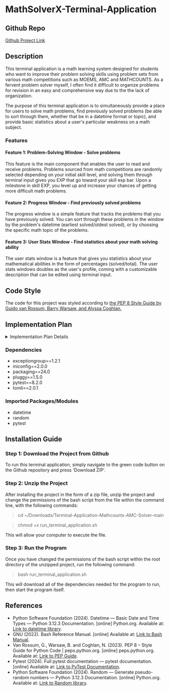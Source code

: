 # MathSolverX-Terminal-Application

## Github Repo

[Github Project Link](https://github.com/duskpeyl/MathSolverX-Terminal-Application)

## Description 

This terminal application is a math learning system designed for students who want to improve their problem solving skills using problem sets from various math competitions such as MOEMS, AMC and MATHCOUNTS. As a fervent problem solver myself, I often find it difficult to organize problems for revision in an easy and comprehensive way due to the the lack of organization.

The purpose of this terminal application is to simultaneously provide a place for users to solve math problems, find previously solved problems (be able to sort through them, whether that be in a datetime format or topic), and provide basic statistics about a user's particular weakness on a math subject.

### Features 

#### Feature 1: Problem-Solving Window - Solve problems 

This feature is the main component that enables the user to read and receive problems. Problems sourced from math competitions are randomly selected depending on your initial skill level, and solving them through terminal input gives you EXP that go toward your skill exp bar. Upon a milestone in skill EXP, you level up and increase your chances of getting more difficult math problems.

#### Feature 2: Progress Window - Find previously solved problems 

The progress window is a simple feature that tracks the problems that you have previously solved. You can sort through these problems in the window by the problem's datetime (earliest solved/oldest solved), or by choosing the specific math topic of the problems.

#### Feature 3: User Stats Window - Find statistics about your math solving ability 

The user stats window is a feature that gives you statistics about your mathematical abilities in the form of percentages (solved/total). The user stats windows doubles as the user's profile, coming with a customizable description that can be edited using terminal input.

## Code Style 

The code for this project was styled according to [the PEP 8 Style Guide by Guido van Rossum, Barry Warsaw, and Alyssa Coghlan.](https://peps.python.org/pep-0008/)

## Implementation Plan 

<details>
  <summary>Implementation Plan Details</summary>

## Overall Plan 

<details>
  <summary>Overall Plan</summary>
  <img src="./docs/Overall_Plan.PNG" alt="Overall Plan">
</details>

## Day-by-Day 

<details>
  <summary>Day-by-Day Breakdown</summary>

#### 11/05/2024
<img src="./docs/Terminal_Application_Day_by_Day_1.PNG" alt="Terminal Application Day 1">

#### 12/05/2024
<img src="./docs/Terminal_Application_Day_by_Day_2.PNG" alt="Terminal Application Day 2">

#### 13/05/2024
<img src="./docs/Terminal_Application_Day_by_Day_3.PNG" alt="Terminal Application Day 3">

</details>

## Checklists

<details>
  <summary>TODO Checklists</summary>

![TODO Levelup Checklist](./docs/todo_levelup.PNG)
![TODO Menu Checklist](./docs/todo_menu.PNG)
![TODO Problems Checklist](./docs/todo_problems.PNG)
![TODO Progress Checklist](./docs/todo_progress.PNG)
![TODO Userstats Checklist](./docs/todo_userstats.PNG)

</details>

</details>

### Dependencies 

* exceptiongroup==1.2.1
* iniconfig==2.0.0
* packaging==24.0
* pluggy==1.5.0
* pytest==8.2.0
* tomli==2.0.1

### Imported Packages/Modules 

* datetime
* random
* pytest

## Installation Guide 

### Step 1: Download the Project from Github

To run this terminal application, simply navigate to the green code button on the Github repository and press 'Download ZIP'.

### Step 2: Unzip the Project

After installing the project in the form of a zip file, unzip the project and change the permissions of the bash script from the file within the command line, with the following commands:

> cd ~/Downloads/Terminal-Application-Mathcounts-AMC-Solver-main

> chmod +x run_terminal_application.sh

This will allow your computer to execute the file.

### Step 3: Run the Program

Once you have changed the permissions of the bash script within the root directory of the unzipped project, run the following command:

> bash run_terminal_application.sh

This will download all of the dependencies needed for the program to run, then start the program itself.

## References 

* Python Software Foundation (2024). Datetime — Basic Date and Time Types — Python 3.12.3 Documentation. [online] Python.org. Available at: [Link to datetime library](https://docs.python.org/3/library/datetime.html).
* GNU (2022). Bash Reference Manual. [online] Available at: [Link to Bash Manual](https://www.gnu.org/software/bash/manual/bash.html).
* Van Rossum, G., Warsaw, B. and Coghlan, N. (2023). PEP 8 – Style Guide for Python Code | peps.python.org. [online] peps.python.org. Available at: [Link to PEP Guide](https://peps.python.org/pep-0008/).
* Pytest (2024). Full pytest documentation — pytest documentation. [online] Available at: [Link to PyTest Documentation](https://docs.pytest.org/en/8.2.x/contents.html).
* Python Software Foundation (2024). Random — Generate pseudo-random numbers — Python 3.12.3 Documentation. [online] Python.org. Available at: [Link to Random library](https://docs.python.org/3/library/random.html).
